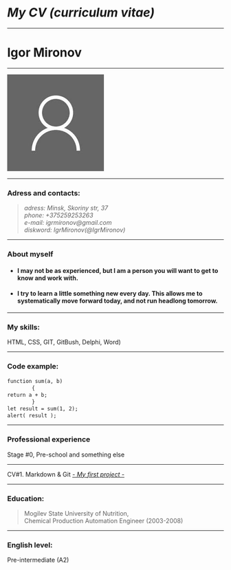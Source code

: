 # **_My CV (curriculum vitae)_**
***

# **Igor Mironov** #
***
![logo](images.jpg)
***

### **Adress and contacts:**

>_adress: Minsk, Skoriny str, 37_  
_phone: +375259253263_  
_e-mail: igrmironov@gmail.com_  
_diskword: IgrMironov(@IgrMironov)_  
*** 
### **About myself** 
* #### I may not be as experienced, but I am a person you will want to get to know and work with.  
* #### I try to learn a little something new every day. This allows me to systematically move forward today, and not run headlong tomorrow.  
***
### **My skills:**
HTML, CSS, GIT, GitBush, Delphi, Word)  
***
  ### **Code example:**
```   
function sum(a, b) 
        {
return a + b;
        }                                   
let result = sum(1, 2);
alert( result );
```
***
### **Professional experience**
Stage #0, Pre-school and something else  
***  
CV#1. Markdown & Git  [_- My first project -_](https://igrmironov.github.io/rsschool-cv/cv)  
***  
### **Education:**
>Mogilev State University of Nutrition,  
>Chemical Production Automation Engineer (2003-2008)  
***  
### **English level:**  
Pre-intermediate (A2)
